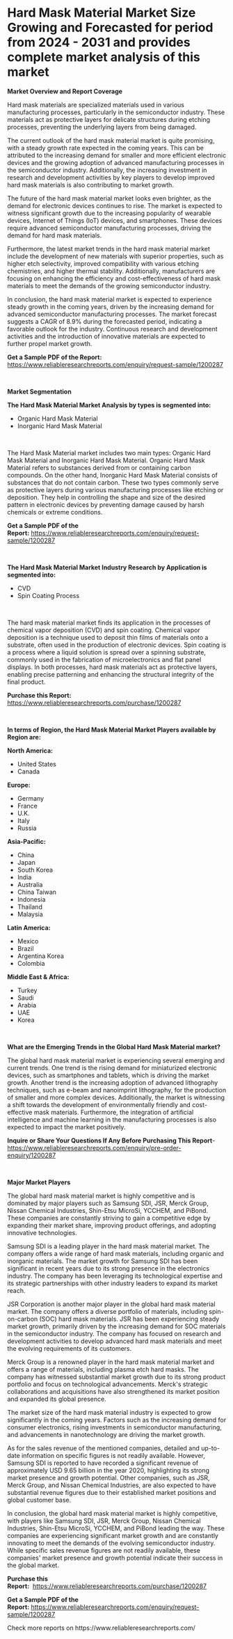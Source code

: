 <p><h1>Hard Mask Material Market Size Growing and Forecasted for period from 2024 - 2031 and provides complete market analysis of this market</h1></p><p><strong>Market Overview and Report Coverage</strong></p>
<p><p>Hard mask materials are specialized materials used in various manufacturing processes, particularly in the semiconductor industry. These materials act as protective layers for delicate structures during etching processes, preventing the underlying layers from being damaged.</p><p>The current outlook of the hard mask material market is quite promising, with a steady growth rate expected in the coming years. This can be attributed to the increasing demand for smaller and more efficient electronic devices and the growing adoption of advanced manufacturing processes in the semiconductor industry. Additionally, the increasing investment in research and development activities by key players to develop improved hard mask materials is also contributing to market growth.</p><p>The future of the hard mask material market looks even brighter, as the demand for electronic devices continues to rise. The market is expected to witness significant growth due to the increasing popularity of wearable devices, Internet of Things (IoT) devices, and smartphones. These devices require advanced semiconductor manufacturing processes, driving the demand for hard mask materials.</p><p>Furthermore, the latest market trends in the hard mask material market include the development of new materials with superior properties, such as higher etch selectivity, improved compatibility with various etching chemistries, and higher thermal stability. Additionally, manufacturers are focusing on enhancing the efficiency and cost-effectiveness of hard mask materials to meet the demands of the growing semiconductor industry.</p><p>In conclusion, the hard mask material market is expected to experience steady growth in the coming years, driven by the increasing demand for advanced semiconductor manufacturing processes. The market forecast suggests a CAGR of 8.9% during the forecasted period, indicating a favorable outlook for the industry. Continuous research and development activities and the introduction of innovative materials are expected to further propel market growth.</p></p>
<p><strong>Get a Sample PDF of the Report:</strong> <a href="https://www.reliableresearchreports.com/enquiry/request-sample/1200287">https://www.reliableresearchreports.com/enquiry/request-sample/1200287</a></p>
<p>&nbsp;</p>
<p><strong>Market Segmentation</strong></p>
<p><strong>The Hard Mask Material Market Analysis by types is segmented into:</strong></p>
<p><ul><li>Organic Hard Mask Material</li><li>Inorganic Hard Mask Material</li></ul></p>
<p>&nbsp;</p>
<p><p>The Hard Mask Material market includes two main types: Organic Hard Mask Material and Inorganic Hard Mask Material. Organic Hard Mask Material refers to substances derived from or containing carbon compounds. On the other hand, Inorganic Hard Mask Material consists of substances that do not contain carbon. These two types commonly serve as protective layers during various manufacturing processes like etching or deposition. They help in controlling the shape and size of the desired pattern in electronic devices by preventing damage caused by harsh chemicals or extreme conditions.</p></p>
<p><strong>Get a Sample PDF of the Report:</strong>&nbsp;<a href="https://www.reliableresearchreports.com/enquiry/request-sample/1200287">https://www.reliableresearchreports.com/enquiry/request-sample/1200287</a></p>
<p>&nbsp;</p>
<p><strong>The Hard Mask Material Market Industry Research by Application is segmented into:</strong></p>
<p><ul><li>CVD</li><li>Spin Coating Process</li></ul></p>
<p>&nbsp;</p>
<p><p>The hard mask material market finds its application in the processes of chemical vapor deposition (CVD) and spin coating. Chemical vapor deposition is a technique used to deposit thin films of materials onto a substrate, often used in the production of electronic devices. Spin coating is a process where a liquid solution is spread over a spinning substrate, commonly used in the fabrication of microelectronics and flat panel displays. In both processes, hard mask materials act as protective layers, enabling precise patterning and enhancing the structural integrity of the final product.</p></p>
<p><strong>Purchase this Report:</strong>&nbsp; <a href="https://www.reliableresearchreports.com/purchase/1200287">https://www.reliableresearchreports.com/purchase/1200287</a></p>
<p>&nbsp;</p>
<p><strong>In terms of Region, the Hard Mask Material Market Players available by Region are:</strong></p>
<p>
    <p> <strong> North America: </strong>
        <ul>
            <li>United States</li>
            <li>Canada</li>
        </ul>
        </p> 
    <p> <strong> Europe: </strong>
        <ul>
            <li>Germany</li>
            <li>France</li>
            <li>U.K.</li>
            <li>Italy</li>
            <li>Russia</li>
        </ul>
        </p> 
    <p> <strong> Asia-Pacific: </strong>
        <ul>
            <li>China</li>
            <li>Japan</li>
            <li>South Korea</li>
            <li>India</li>
            <li>Australia</li>
            <li>China Taiwan</li>
            <li>Indonesia</li>
            <li>Thailand</li>
            <li>Malaysia</li>
        </ul>
        </p> 
    <p> <strong> Latin America: </strong>
        <ul>
            <li>Mexico</li>
            <li>Brazil</li>
            <li>Argentina Korea</li>
            <li>Colombia</li>
        </ul>
        </p> 
    <p> <strong> Middle East & Africa: </strong>
        <ul>
            <li>Turkey</li>
            <li>Saudi</li>
            <li>Arabia</li>
            <li>UAE</li>
            <li>Korea</li>
        </ul>
    </p>
    </p>
<p>&nbsp;</p>
<p><strong>What are the Emerging Trends in the Global Hard Mask Material market?</strong></p>
<p><p>The global hard mask material market is experiencing several emerging and current trends. One trend is the rising demand for miniaturized electronic devices, such as smartphones and tablets, which is driving the market growth. Another trend is the increasing adoption of advanced lithography techniques, such as e-beam and nanoimprint lithography, for the production of smaller and more complex devices. Additionally, the market is witnessing a shift towards the development of environmentally friendly and cost-effective mask materials. Furthermore, the integration of artificial intelligence and machine learning in the manufacturing processes is also expected to impact the market positively.</p></p>
<p><strong>Inquire or Share Your Questions If Any Before Purchasing This Report</strong>- <a href="https://www.reliableresearchreports.com/enquiry/pre-order-enquiry/1200287">https://www.reliableresearchreports.com/enquiry/pre-order-enquiry/1200287</a></p>
<p>&nbsp;</p>
<p><strong>Major Market Players</strong></p>
<p><p>The global hard mask material market is highly competitive and is dominated by major players such as Samsung SDI, JSR, Merck Group, Nissan Chemical Industries, Shin-Etsu MicroSi, YCCHEM, and PiBond. These companies are constantly striving to gain a competitive edge by expanding their market share, improving product offerings, and adopting innovative technologies.</p><p>Samsung SDI is a leading player in the hard mask material market. The company offers a wide range of hard mask materials, including organic and inorganic materials. The market growth for Samsung SDI has been significant in recent years due to its strong presence in the electronics industry. The company has been leveraging its technological expertise and its strategic partnerships with other industry leaders to expand its market reach.</p><p>JSR Corporation is another major player in the global hard mask material market. The company offers a diverse portfolio of materials, including spin-on-carbon (SOC) hard mask materials. JSR has been experiencing steady market growth, primarily driven by the increasing demand for SOC materials in the semiconductor industry. The company has focused on research and development activities to develop advanced hard mask materials and meet the evolving requirements of its customers.</p><p>Merck Group is a renowned player in the hard mask material market and offers a range of materials, including plasma etch hard masks. The company has witnessed substantial market growth due to its strong product portfolio and focus on technological advancements. Merck's strategic collaborations and acquisitions have also strengthened its market position and expanded its global presence.</p><p>The market size of the hard mask material industry is expected to grow significantly in the coming years. Factors such as the increasing demand for consumer electronics, rising investments in semiconductor manufacturing, and advancements in nanotechnology are driving the market growth.</p><p>As for the sales revenue of the mentioned companies, detailed and up-to-date information on specific figures is not readily available. However, Samsung SDI is reported to have recorded a significant revenue of approximately USD 9.65 billion in the year 2020, highlighting its strong market presence and growth potential. Other companies, such as JSR, Merck Group, and Nissan Chemical Industries, are also expected to have substantial revenue figures due to their established market positions and global customer base.</p><p>In conclusion, the global hard mask material market is highly competitive, with players like Samsung SDI, JSR, Merck Group, Nissan Chemical Industries, Shin-Etsu MicroSi, YCCHEM, and PiBond leading the way. These companies are experiencing significant market growth and are constantly innovating to meet the demands of the evolving semiconductor industry. While specific sales revenue figures are not readily available, these companies' market presence and growth potential indicate their success in the global market.</p></p>
<p><strong>Purchase this Report:</strong>&nbsp;&nbsp;<a href="https://www.reliableresearchreports.com/purchase/1200287">https://www.reliableresearchreports.com/purchase/1200287</a></p>
<p></p>
<p><strong>Get a Sample PDF of the Report:</strong>&nbsp;<a href="https://www.reliableresearchreports.com/enquiry/request-sample/1200287">https://www.reliableresearchreports.com/enquiry/request-sample/1200287</a></p>
<p>Check more reports on https://www.reliableresearchreports.com/</p>